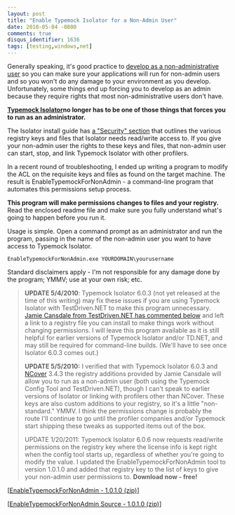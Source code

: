 ```yaml
---
layout: post
title: "Enable Typemock Isolator for a Non-Admin User"
date: 2010-05-04 -0800
comments: true
disqus_identifier: 1636
tags: [testing,windows,net]
---
```

Generally speaking, it's good practice to [develop as a
non-administrative
user](http://msdn.microsoft.com/en-us/library/aa289173.aspx) so you can
make sure your applications will run for non-admin users and so you
won't do any damage to your environment as you develop. Unfortunately,
some things end up forcing you to develop as an admin because they
require rights that most non-administrative users don't have.

[**Typemock Isolator**](http://www.typemock.com)**no longer has to be
one of those things that forces you to run as an administrator.**

The Isolator install guide has [a "Security"
section](http://www.typemock.com/Docs/UserGuide/?topic=Documentation/Security.html)
that outlines the various registry keys and files that Isolator needs
read/write access to. If you give your non-admin user the rights to
these keys and files, that non-admin user can start, stop, and link
Typemock Isolator with other profilers.

In a recent round of troubleshooting, I ended up writing a program to
modify the ACL on the requisite keys and files as found on the target
machine. The result is EnableTypemockForNonAdmin - a command-line
program that automates this permissions setup process.

**This program will make permissions changes to files and your
registry.** Read the enclosed readme file and make sure you fully
understand what's going to happen before you run it.

Usage is simple. Open a command prompt as an administrator and run the
program, passing in the name of the non-admin user you want to have
access to Typemock Isolator.

`EnableTypemockForNonAdmin.exe YOURDOMAIN\yourusername`

Standard disclaimers apply - I'm not responsible for any damage done by
the program; YMMV; use at your own risk; etc.

> **UPDATE 5/4/2010**: Typemock Isolator 6.0.3 (not yet released at the
> time of this writing) may fix these issues if you are using Typemock
> Isolator with TestDriven.NET to make this program unnecessary. [Jamie
> Cansdale from TestDriven.NET has commented
> below](/archive/2010/05/04/enable-typemock-isolator-for-a-non-admin-user.aspx#2171)
> and left a link to a registry file you can install to make things work
> without changing permissions. I will leave this program available as
> it is still helpful for earlier versions of Typemock Isolator and/or
> TD.NET, and may still be required for command-line builds. (We'll have
> to see once Isolator 6.0.3 comes out.)
>
> **UPDATE 5/5/2010:** I verified that with Typemock Isolator 6.0.3 and
> [NCover](http://www.ncover.com) 3.4.3 the registry additions provided
> by Jamie Cansdale will allow you to run as a non-admin user (both
> using the Typemock Config Tool and TestDriven.NET), though I can't
> speak to earlier versions of Isolator or linking with profilers other
> than NCover. These keys are also custom additions to your registry, so
> it's a little "non-standard." YMMV. I think the permissions change is
> probably the route I'll continue to go until the profiler companies
> and/or Typemock start shipping these tweaks as supported items out of
> the box.
>
> UPDATE 1/20/2011: Typemock Isolator 6.0.6 now requests read/write
> permissions on the registry key where the license info is kept right
> when the config tool starts up, regardless of whether you're going to
> modify the value. I updated the EnableTypemockForNonAdmin tool to
> version 1.0.1.0 and added that registry key to the list of keys to
> give your non-admin user permissions to.
**Download now - free!**

[[EnableTypemockForNonAdmin - 1.0.1.0
(zip)](https://github.com/tillig/EnableTypemockForNonAdmin/releases/download/v1.0.1/EnableTypemockForNonAdmin-1.0.1.0.zip)]

[[EnableTypemockForNonAdmin Source - 1.0.1.0
(zip)](https://github.com/tillig/EnableTypemockForNonAdmin/archive/v1.0.1.zip)]

